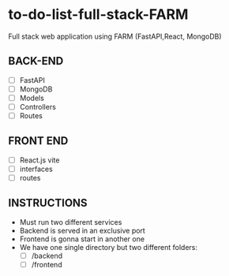 # to-do-list-full-stack-FARM
Full stack web application using FARM (FastAPI,React, MongoDB)

## BACK-END

- [ ] FastAPI
- [ ] MongoDB
- [ ] Models
- [ ] Controllers
- [ ] Routes

## FRONT END
- [ ] React.js vite
- [ ] interfaces
- [ ] routes

## INSTRUCTIONS
- Must run two different services
- Backend is served in an exclusive port
- Frontend is gonna start in another one
- We have one single directory but two different folders: 
  - [ ] /backend 
  - [ ] /frontend
